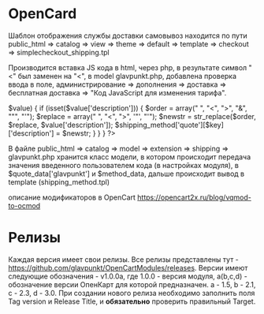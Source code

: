 # OpenCard

Шаблон отображения службы доставки самовывоз находится по пути public_html => catalog => view => theme => default => template => checkout => simplecheckout_shipping.tpl
 
Производится вставка JS кода в html, через php, в результате символ "<" был заменен на "&lt;",
в model glavpunkt.php, добавлена проверка ввода в поле, администрирование => дополнения => доставка => бесплатная доставка => "Код JavaScript для изменения тарифа".

<?php
if (isset($shipping_method['quote'])) {
    foreach ($shipping_method['quote'] as $key => $value) {
        if (isset($value['description'])) {
            $order   = array("&nbsp;", "&lt;", "&gt;", "&amp;", "&quot;", "&apos;");
            $replace = array(" ", "<", ">", '"', "'");
            $newstr = str_replace($order, $replace, $value['description']);
            $shipping_method['quote'][$key]['description'] = $newstr;
        }
    }
}
?>

В файле public_html => catalog => model => extension => shipping => glavpunkt.php хранится класс модели, в котором происходит передача значения введенного пользователем кода (в настройках модуля), в $quote_data['glavpunkt'] и $method_data, дальше происходит вывод в template (shipping_method.tpl)

описание модификаторов в OpenCart
https://opencart2x.ru/blog/vqmod-to-ocmod


# Релизы

Каждая версия имеет свои релизы. Все релизы представлены тут - https://github.com/glavpunkt/OpenCartModules/releases.
Версии имеют следующие обозначения - v1.0.0a, где 1.0.0 - версия модуля, a(b,c,d) - обозначение версии ОпенКарт для которой предназначен.
a - 1.5, b - 2.1, c - 2.3, d - 3.0.
При создании нового релиза необходимо заполнить поля Tag version и Release Title, и **обязательно** проверить правильный Target.
